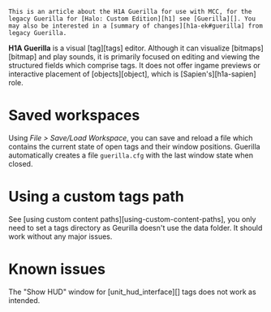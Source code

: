 ```.alert
This is an article about the H1A Guerilla for use with MCC, for the legacy Guerilla for [Halo: Custom Edition][h1] see [Guerilla][]. You may also be interested in a [summary of changes][h1a-ek#guerilla] from legacy Guerilla.
```

**H1A Guerilla** is a visual [tag][tags] editor. Although it can visualize [bitmaps][bitmap] and play sounds, it is primarily focused on editing and viewing the structured fields which comprise tags. It does not offer ingame previews or interactive placement of [objects][object], which is [Sapien's][h1a-sapien] role.

# Saved workspaces
Using _File > Save/Load Workspace_, you can save and reload a file which contains the current state of open tags and their window positions. Guerilla automatically creates a file `guerilla.cfg` with the last window state when closed.

# Using a custom tags path

See [using custom content paths][using-custom-content-paths], you only need to set a tags directory as Geurilla doesn't use the data folder. It should work without any major issues.

# Known issues
The "Show HUD" window for [unit_hud_interface][] tags does not work as intended.

